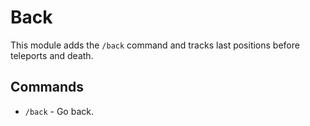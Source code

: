 # Back

This module adds the `/back` command and tracks last positions before teleports and death.

## Commands

- `/back` - Go back.